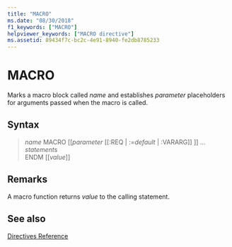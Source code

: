 ```yaml
---
title: "MACRO"
ms.date: "08/30/2018"
f1_keywords: ["MACRO"]
helpviewer_keywords: ["MACRO directive"]
ms.assetid: 89434f7c-bc2c-4e91-8940-fe2db8785233
---
```

# MACRO

Marks a macro block called *name* and establishes *parameter* placeholders for arguments passed when the macro is called.

## Syntax

> *name* MACRO [[*parameter* [[:REQ | :=*default* | :VARARG]] ]] ...<br/>
> *statements*<br/>
> ENDM [[*value*]]

## Remarks

A macro function returns *value* to the calling statement.

## See also

[Directives Reference](../../assembler/masm/directives-reference.md)<br/>